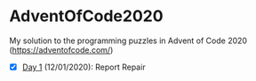 # AdventOfCode2020
My solution to the programming puzzles in Advent of Code 2020 (https://adventofcode.com/) 

- [x] [Day 1](https://adventofcode.com/2020/day/1) (12/01/2020): Report Repair
